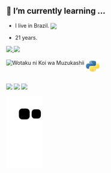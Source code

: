 ## 🌱 I’m currently learning ...

- <p>I live in Brazil. <img align="center" width="20px" src="https://image.flaticon.com/icons/png/512/206/206597.png"></p>
- <p>21 years.

 <div>
  <a href="https://github.com/ThiagoTatico">
  <img height="152px" src="https://github-readme-stats.vercel.app/api?username=ThiagoTatico&show_icons=true&theme=tokyonight&include_all_commits=true&count_private=true"/>
  <img height="152px" src="https://github-readme-stats.vercel.app/api/top-langs/?username=ThiagoTatico&layout=compact&langs_count=7&theme=tokyonight"/>
</div>

<div style="display: inline_block"><br>
  <img align="center" alt="Thiago-Python" height="35" width="45" src="https://raw.githubusercontent.com/devicons/devicon/master/icons/python/python-original.svg">
  <img align="left" alt="Wotaku ni Koi wa Muzukashii" src="https://media.discordapp.net/attachments/622294344740765697/877549202186584084/44.gif">
</div>

##

<div> 
  <a href="https://www.instagram.com/thiagotatico/" target="_blank"><img src="https://img.shields.io/badge/-Instagram-%23E4405F?style=for-the-badge&logo=instagram&logoColor=white" target="_blank"></a>
  <a href = "mailto:thiagotatico007@gmail.com"><img src="https://img.shields.io/badge/-Gmail-%23333?style=for-the-badge&logo=gmail&logoColor=white" target="_blank"></a>
  <a href="https://www.linkedin.com/in/thiago-tatico-0b9057216/" target="_blank"><img src="https://img.shields.io/badge/-LinkedIn-%230077B5?style=for-the-badge&logo=linkedin&logoColor=white" target="_blank"></a> 
</div>

![Snake animation](https://github.com/ThiagoTatico/ThiagoTatico/blob/output/github-contribution-grid-snake.svg)
